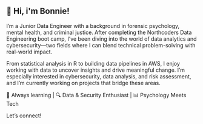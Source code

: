 ## 👋 Hi, i'm Bonnie!

I’m a Junior Data Engineer with a background in forensic psychology, mental health, and criminal justice. After completing the Northcoders Data Engineering boot camp, I’ve been diving into the world of data analytics and cybersecurity—two fields where I can blend technical problem-solving with real-world impact.

From statistical analysis in R to building data pipelines in AWS, I enjoy working with data to uncover insights and drive meaningful change. I’m especially interested in cybersecurity, data analysis, and risk assessment, and I’m currently working on projects that bridge these areas.

🚀 Always learning | 🔍 Data & Security Enthusiast | 📊 Psychology Meets Tech

Let’s connect!
